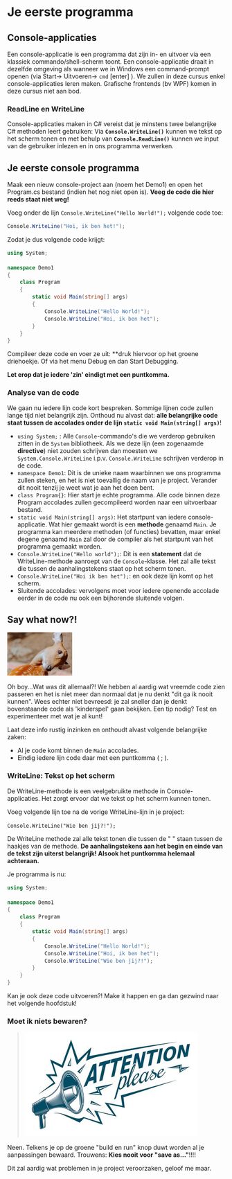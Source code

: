 # Je eerste programma

## Console-applicaties

Een console-applicatie is een programma dat zijn in- en uitvoer via een klassiek commando/shell-scherm toont. Een console-applicatie draait in dezelfde omgeving als wanneer we in Windows een command-prompt openen \(via Start-&gt; Uitvoeren-&gt; `cmd` \[enter\] \). We zullen in deze cursus enkel console-applicaties leren maken. Grafische frontends \(bv WPF\) komen in deze cursus niet aan bod.

### ReadLine en WriteLine

Console-applicaties maken in C\# vereist dat je minstens twee belangrijke C\# methoden leert gebruiken: Via **`Console.WriteLine()`** kunnen we tekst op het scherm tonen en met behulp van **`Console.ReadLine()`** kunnen we input van de gebruiker inlezen en in ons programma verwerken.

## Je eerste console programma

Maak een nieuw console-project aan \(noem het Demo1\) en open het Program.cs bestand \(indien het nog niet open is\). **Veeg de code die hier reeds staat niet weg!**

Voeg onder de lijn `Console.WriteLine("Hello World!");` volgende code toe:

```csharp
Console.WriteLine("Hoi, ik ben het!");
```

Zodat je dus volgende code krijgt:

```csharp
using System;

namespace Demo1
{
    class Program
    {
        static void Main(string[] args)
        {
            Console.WriteLine("Hello World!");
            Console.WriteLine("Hoi, ik ben het");
        }
    }
}
```

Compileer deze code en voer ze uit: \*\*druk hiervoor op het groene driehoekje. Of via het menu Debug en dan Start Debugging.

**Let erop dat je iedere 'zin' eindigt met een puntkomma.**

### Analyse van de code

We gaan nu iedere lijn code kort bespreken. Sommige lijnen code zullen lange tijd niet belangrijk zijn. Onthoud nu alvast dat: **alle belangrijke code staat tussen de accolades onder de lijn `static void Main(string[] args)`**!

* `using System;` :  Alle `Console`-commando's die we verderop gebruiken zitten in de `System` bibliotheek. Als we deze lijn \(een zogenaamde **directive**\) niet zouden schrijven dan moesten we `System.Console.WriteLine` i.p.v. `Console.WriteLine` schrijven verderop in de code. 
* `namespace Demo1`: Dit is de unieke naam waarbinnen we ons programma zullen steken, en het is niet toevallig de naam van je project. Verander dit nooit tenzij je weet wat je aan het doen bent.
* `class Program{}`: Hier start je echte programma. Alle code binnen deze Program accolades zullen gecompileerd worden naar een uitvoerbaar bestand.
* `static void Main(string[] args)`: Het startpunt van iedere console-applicatie. Wat hier gemaakt wordt is een **methode** genaamd `Main`. Je programma kan meerdere methoden \(of functies\) bevatten, maar enkel degene genaamd `Main` zal door de compiler als het startpunt van het programma gemaakt worden.
* `Console.WriteLine("Hello world");`: Dit is een **statement** dat de WriteLine-methode aanroept van de `Console`-klasse. Het zal alle tekst die tussen de aanhalingstekens staat op het scherm tonen. 
* `Console.WriteLine("Hoi ik ben het");`: en ook deze lijn komt op het scherm.
* Sluitende accolades: vervolgens moet voor iedere openende accolade eerder in de code nu ook een bijhorende sluitende volgen.

## Say what now?!

![](../../.gitbook/assets/care%20%284%29%20%281%29.jpg)

Oh boy...Wat was dit allemaal?! We hebben al aardig wat vreemde code zien passeren en het is niet meer dan normaal dat je nu denkt "dit ga ik nooit kunnen". Wees echter niet bevreesd: je zal sneller dan je denkt bovenstaande code als 'kinderspel' gaan bekijken. Een tip nodig? Test en experimenteer met wat je al kunt!

Laat deze info rustig inzinken en onthoudt alvast volgende belangrijke zaken:

* Al je code komt binnen de `Main` accolades.
* Eindig iedere lijn code daar met een puntkomma \( ; \).

### WriteLine: Tekst op het scherm

De WriteLine-methode is een veelgebruikte methode in Console-applicaties. Het zorgt ervoor dat we tekst op het scherm kunnen tonen.

Voeg volgende lijn toe na de vorige WriteLine-lijn in je project:

`Console.WriteLine("Wie ben jij?!");`

De WriteLine methode zal alle tekst tonen die tussen de " " staan tussen de haakjes van de methode. **De aanhalingstekens aan het begin en einde van de tekst zijn uiterst belangrijk! Alsook het puntkomma helemaal achteraan.**

Je programma is nu:

```csharp
using System;

namespace Demo1
{
    class Program
    {
        static void Main(string[] args)
        {
            Console.WriteLine("Hello World!");
            Console.WriteLine("Hoi, ik ben het");
            Console.WriteLine("Wie ben jij?!");
        }
    }
}
```

Kan je ook deze code uitvoeren?! Make it happen en ga dan gezwind naar het volgende hoofdstuk!

### Moet ik niets bewaren?

> ![](../../.gitbook/assets/attention%20%285%29%20%283%29.jpg)

Neen. Telkens je op de groene "build en run" knop duwt worden al je aanpassingen bewaard. Trouwens: **Kies nooit voor "save as..."**!!!!

Dit zal aardig wat problemen in je project veroorzaken, geloof me maar.

